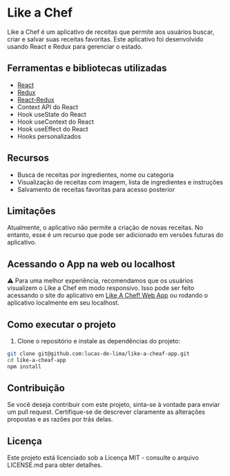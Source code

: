 # Like a Chef

Like a Chef é um aplicativo de receitas que permite aos usuários buscar, criar e salvar suas receitas favoritas. Este aplicativo foi desenvolvido usando React e Redux para gerenciar o estado.

## Ferramentas e bibliotecas utilizadas

- [React](https://reactjs.org/)
- [Redux](https://redux.js.org/)
- [React-Redux](https://react-redux.js.org/)
- Context API do React
- Hook useState do React
- Hook useContext do React
- Hook useEffect do React
- Hooks personalizados

## Recursos

- Busca de receitas por ingredientes, nome ou categoria
- Visualização de receitas com imagem, lista de ingredientes e instruções
- Salvamento de receitas favoritas para acesso posterior

## Limitações

Atualmente, o aplicativo não permite a criação de novas receitas. No entanto, esse é um recurso que pode ser adicionado em versões futuras do aplicativo.

## Acessando o App na web ou localhost
⚠️ Para uma melhor experiência, recomendamos que os usuários visualizem o Like a Chef em modo responsivo. Isso pode ser feito acessando o site do aplicativo em [Like A Chef! Web App](https://like-a-cheaf-app.vercel.app/ "target=\_blank") ou rodando o aplicativo localmente em seu localhost.

## Como executar o projeto

1. Clone o repositório e instale as dependências do projeto:
```sh
git clone git@github.com:lucas-de-lima/like-a-cheaf-app.git
cd like-a-cheaf-app
npm install
```

## Contribuição
Se você deseja contribuir com este projeto, sinta-se à vontade para enviar um pull request. Certifique-se de descrever claramente as alterações propostas e as razões por trás delas.

## Licença
Este projeto está licenciado sob a Licença MIT - consulte o arquivo LICENSE.md para obter detalhes.
